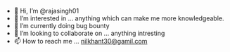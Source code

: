 - 👋 Hi, I’m @rajasingh01
- 👀 I’m interested in ... anything which can make me more knowledgeable.
- 🌱 I’m currently doing bug bounty
- 💞️ I’m looking to collaborate on ... anything intresting
- 📫 How to reach me ... nilkhant30@gamil.com

<!---
rajasingh01/rajasingh01 is a ✨ special ✨ repository because its `README.md` (this file) appears on your GitHub profile.
You can click the Preview link to take a look at your changes.
--->
